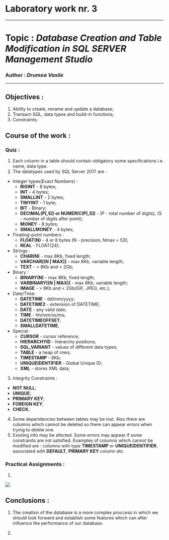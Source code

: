 # Laboratory work nr. 3
-----
# Topic : *Database Creation and Table Modification in SQL SERVER Management Studio*
### Author : *Drumea Vasile*
-----
## Objectives :
1. Ability to create, rename and update a database;
2. Transact-SQL, data types and build-in functions;
3. Constraints;

## Course of the work :
### Quiz :
1. Each column in a table should contain obligatory some specifications i.e. name, data type. 
2. The datatypes used by SQL Server 2017 are :
  - Integer types(Exact Numbers) : 
    - **BIGINT** - 8 bytes;
    - **INT** - 4 bytes;
    - **SMALLINT** - 2 bytes;
    - **TINYINT** - 1 byte;
    - **BIT** - Binary;
    - **DECIMAL(P[,S]) or NUMERIC(P[,S])** - (P - total number of digits), (S - number of digits after point); 
    - **MONEY** - 8 bytes;
    - **SMALLMONEY** - 4 bytes;
  - Floating-point numbers :
    - **FLOAT(N)** - 4 or 8 bytes (N - precision; Nmax = 53);
    - **REAL** - FLOAT(24);
  - Strings : 
    - **CHAR(N)** - max 8Kb, fixed length;
    - **VARCHAR[(N | MAX)]** - max 8Kb, variable length;
    - **TEXT** - > 8Kb and < 2Gb;
  - Binary : 
    - **BINARY(N)** - max 8Kb, fixed length;
    - **VARBINARY[(N | MAX)]** - max 8Kb, variable length;
    - **IMAGE** - > 8Kb and < 2Gb(GIF, JPEG, etc.);
  - Date/Time: 
    - **DATETIME** - dd/mm/yyyy;
    - **DATETIME2** - extension of DATETIME;
    - **DATE** - any valid date;
    - **TIME** - hh/mm/ss/ms;
    - **DATETIMEOFFSET**;
    - **SMALLDATETIME**;
  - Special :
    - **CURSOR** - cursor reference;
    - **HIERARCHYID** - hierarchy positions;
    - **SQL_VARIANT** - values of different data types;
    - **TABLE** - a heap of rows;
    - **TIMESTAMP** - 8Kb;
    - **UNIQUEIDENTIFIER** - Global Unique ID;
    - **XML** - stores XML data;
3. Integrity Constraints : 
  - **NOT NULL**;
  - **UNIQUE**;
  - **PRIMARY KEY**;
  - **FOREIGN KEY**;
  - **CHECK**;
4. Some dependencies between tables may be lost. Also there are columns which cannot be deleted so there can appear errors when trying to delete one. 
5. Existing info may be afected. Some errors may appear if some constraints are not satisfied. Examples of columns which cannot be modified are : columns with type **TIMESTAMP** or **UNIQUEIDENTIFIER**, associated with **DEFAULT**, **PRIMARY KEY** column etc. 

### Practical Assignments :
1. 

![](images/name.PNG)

## Conclusions : 

1. The creation of the database is a more complex proccess in which we should look forward and establish some features which can after influence the performance of our database.

2. 
